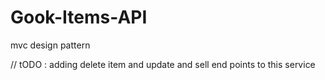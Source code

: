 # Gook-Items-API

mvc design pattern


// tODO : adding delete item and update and sell end points to this service
